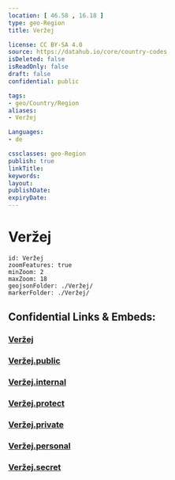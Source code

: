 ```yaml
---
location: [ 46.58 , 16.18 ] 
type: geo-Region
title: Veržej

license: CC BY-SA 4.0
source: https://datahub.io/core/country-codes
isDeleted: false
isReadOnly: false
draft: false
confidential: public

tags:
- geo/Country/Region
aliases:
- Veržej

Languages:
- de

cssclasses: geo-Region
publish: true
linkTitle: 
keywords: 
layout: 
publishDate: 
expiryDate: 
---
```


# Veržej

```leaflet
id: Veržej
zoomFeatures: true 
minZoom: 2 
maxZoom: 18
geojsonFolder: ./Veržej/
markerFolder: ./Veržej/
```


## Confidential Links & Embeds: 

### [Veržej](/_Standards/Earth/Continent/Europe/Europe~Central/Slovenia/Regions~Slovenia/Pomurska/counties~Pomurska/Veržej.md) 

### [Veržej.public](/_public/Earth/Continent/Europe/Europe~Central/Slovenia/Regions~Slovenia/Pomurska/counties~Pomurska/Veržej.public.md) 

### [Veržej.internal](/_internal/Earth/Continent/Europe/Europe~Central/Slovenia/Regions~Slovenia/Pomurska/counties~Pomurska/Veržej.internal.md) 

### [Veržej.protect](/_protect/Earth/Continent/Europe/Europe~Central/Slovenia/Regions~Slovenia/Pomurska/counties~Pomurska/Veržej.protect.md) 

### [Veržej.private](/_private/Earth/Continent/Europe/Europe~Central/Slovenia/Regions~Slovenia/Pomurska/counties~Pomurska/Veržej.private.md) 

### [Veržej.personal](/_personal/Earth/Continent/Europe/Europe~Central/Slovenia/Regions~Slovenia/Pomurska/counties~Pomurska/Veržej.personal.md) 

### [Veržej.secret](/_secret/Earth/Continent/Europe/Europe~Central/Slovenia/Regions~Slovenia/Pomurska/counties~Pomurska/Veržej.secret.md)

